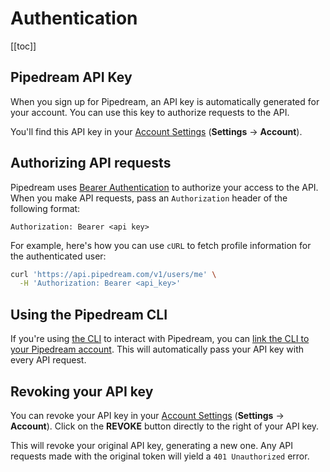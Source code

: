 # Authentication

[[toc]]

## Pipedream API Key

When you sign up for Pipedream, an API key is automatically generated for your account. You can use this key to authorize requests to the API.

You'll find this API key in your [Account Settings](https://pipedream.com/settings/account) (**Settings** -> **Account**).

## Authorizing API requests

Pipedream uses [Bearer Authentication](https://oauth.net/2/bearer-tokens/) to authorize your access to the API. When you make API requests, pass an `Authorization` header of the following format:

```text
Authorization: Bearer <api key>
```

For example, here's how you can use `cURL` to fetch profile information for the authenticated user:

```bash
curl 'https://api.pipedream.com/v1/users/me' \
  -H 'Authorization: Bearer <api_key>'
```

## Using the Pipedream CLI

If you're using [the CLI](/cli/reference/) to interact with Pipedream, you can [link the CLI to your Pipedream account](/cli/login/). This will automatically pass your API key with every API request.

## Revoking your API key

You can revoke your API key in your [Account Settings](https://pipedream.com/settings/account) (**Settings** -> **Account**). Click on the **REVOKE** button directly to the right of your API key.

This will revoke your original API key, generating a new one. Any API requests made with the original token will yield a `401 Unauthorized` error.

<Footer />
